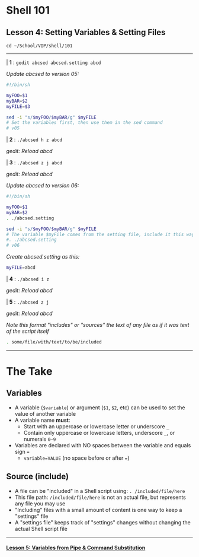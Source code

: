 # Shell 101
## Lesson 4: Setting Variables & Setting Files

`cd ~/School/VIP/shell/101`

___

| **1** : `gedit abcsed abcsed.setting abcd`

*Update abcsed to version 05:*
```sh
#!/bin/sh

myFOO=$1
myBAR=$2
myFILE=$3

sed -i "s/$myFOO/$myBAR/g" $myFILE
# Set the variables first, then use them in the sed command
# v05
```

| **2** : `./abcsed h z abcd`

*gedit: Reload abcd*

| **3** : `./abcsed z j abcd`

*gedit: Reload abcd*

*Update abcsed to version 06:*
```sh
#!/bin/sh

myFOO=$1
myBAR=$2
. ./abcsed.setting

sed -i "s/$myFOO/$myBAR/g" $myFILE
# The variable $myFile comes from the setting file, include it this way:
#. ./abcsed.setting
# v06
```

*Create abcsed.setting as this:*
```sh
myFILE=abcd
```

| **4** : `./abcsed i z`

*gedit: Reload abcd*

| **5** : `./abcsed z j`

*gedit: Reload abcd*

*Note this format "includes" or "sources" the text of any file as if it was text of the script itself*

```sh
. some/file/with/text/to/be/included
```

___

# The Take

## Variables
- A variable (`$variable`) or argument (`$1`, `$2`, etc) can be used to set the value of another variable
- A variable name **must**:
  - Start with an uppercase or lowercase letter or underscore `_`
  - Contain only uppercase or lowercase letters, underscore `_`, or numerals `0–9`
- Variables are declared with NO spaces between the variable and equals sign `=`
  - `variable=VALUE` (no space before or after `=`)

## Source (include)
- A file can be "included" in a Shell script using: `. /included/file/here`
- This file path: `/included/file/here` is not an actual file, but represents any file you may use
- "Including" files with a small amount of content is one way to keep a "settings" file
- A "settings file" keeps track of "settings" changes without changing the actual Shell script file

___

#### [Lesson 5: Variables from Pipe & Command Substitution](https://github.com/inkVerb/vip/blob/master/101-shell/Lesson-05.md)
